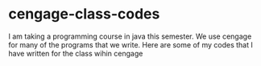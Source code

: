 # cengage-class-codes

I am taking a programming course in java this semester. We use cengage for many of the programs that we write.
Here are some of my codes that I have written for the class wihin cengage
